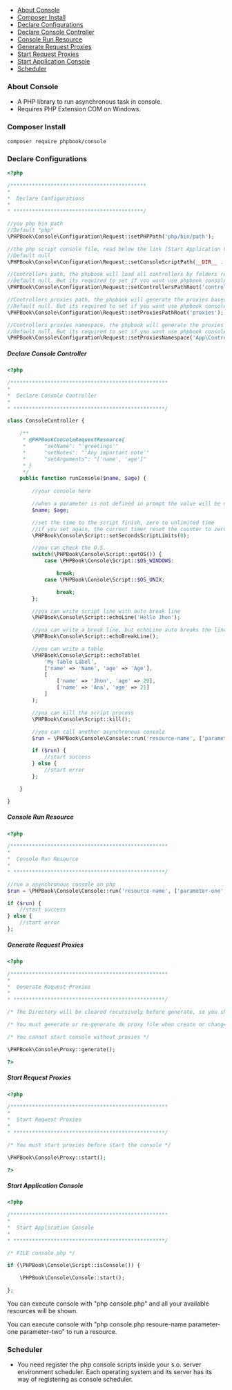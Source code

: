     
+ [About Console](#about-console)
+ [Composer Install](#composer-install)
+ [Declare Configurations](#declare-configurations)
+ [Declare Console Controller](#declare-console-controller)
+ [Console Run Resource](#console-run-resource)
+ [Generate Request Proxies](#generate-request-proxies)
+ [Start Request Proxies](#start-request-proxies)
+ [Start Application Console](#start-application-console)
+ [Scheduler](#scheduler)

### About Console

- A PHP library to run asynchronous task in console.
- Requires PHP Extension COM on Windows.

### Composer Install

	composer require phpbook/console
	
### Declare Configurations

```php
<?php

/********************************************
* 
*  Declare Configurations
* 
* ******************************************/

//you php bin path
//Default "php"
\PHPBook\Console\Configuration\Request::setPHPPath('php/bin/path');

//the php script console file, read below the link [Start Application Console]
//Default null
\PHPBook\Console\Configuration\Request::setConsoleScriptPath(__DIR__ . DIRECTORY_SEPARATOR . 'console.php');

//Controllers path, the phpbook will load all controllers by folders recursively inside
//Default null. But its required to set if you want use phpbook console.
\PHPBook\Console\Configuration\Request::setControllersPathRoot('controllers');

//Controllers proxies path, the phpbook will generate the proxies based on controllers
//Default null. But its required to set if you want use phpbook console.
\PHPBook\Console\Configuration\Request::setProxiesPathRoot('proxies');

//Controllers proxies namespace, the phpbook will generate the proxies classes using this namespace
//Default null. But its required to set if you want use phpbook console.
\PHPBook\Console\Configuration\Request::setProxiesNamespace('App\Controllers');

```

##### Declare Console Controller

```php
<?php

/***************************************************
* 
*  Declare Console Controller
* 
* *************************************************/

class ConsoleController {

	/**
	 * @PHPBookConsoleRequestResource{
	 *      "setName": "'greetings'"
	 * 		"setNotes": "'Any important note'"
	 * 		"setArguments": "['name', 'age']"
	 * }
	 */
	public function runConsole($name, $age) {
		
		//your console here

		//when a parameter is not defined in prompt the value will be null.
		$name; $age;

		//set the time to the script finish, zero to unlimited time
		//if you set again, the current timer reset the counter to zero, and starts counting again
		\PHPBook\Console\Script::setSecondsScriptLimits(0);

		//you can check the O.S.
		switch(\PHPBook\Console\Script::getOS()) {
			case \PHPBook\Console\Script::$OS_WINDOWS:

				break;
			case \PHPBook\Console\Script::$OS_UNIX;

				break;
		};

		//you can write script line with auto break line
		\PHPBook\Console\Script::echoLine('Hello Jhon');

		//you can write a break line, but echoLine auto breaks the line also
		\PHPBook\Console\Script::echoBreakLine();

		//you can write a table
		\PHPBook\Console\Script::echoTable(
			'My Table Label',
			['name' => 'Name', 'age' => 'Age'],
			[
				['name' => 'Jhon', 'age' => 20], 
				['name' => 'Ana', 'age' => 21]
			]
		);

		//you can kill the script process
		\PHPBook\Console\Script::kill();

		//you can call another asynchronous console
		$run = \PHPBook\Console\Console::run('resource-name', ['parameter-one', 'parameter-two']);

		if ($run) {
			//start success
		} else {
			//start error
		};

	}

}

```

##### Console Run Resource

```php
<?php

/***************************************************
* 
*  Console Run Resource
* 
* *************************************************/

//run a asynchronous console on php
$run = \PHPBook\Console\Console::run('resource-name', ['parameter-one', 'parameter-two']);

if ($run) {
	//start success
} else {
	//start error
};

```

##### Generate Request Proxies

```php
<?php

/***************************************************
* 
*  Generate Request Proxies
* 
* *************************************************/

/* The Directory will be cleared recursively before generate, so you should have a unique folder to this proxies.*/

/* You must generate or re-generate de proxy file when create or change controllers notations */

/* You cannot start console without proxies */

\PHPBook\Console\Proxy::generate();

?>
```

##### Start Request Proxies

```php
<?php

/***************************************************
* 
*  Start Request Proxies
* 
* *************************************************/

/* You must start proxies before start the console */

\PHPBook\Console\Proxy::start();

?>
```

##### Start Application Console

```php
<?php

/***************************************************
* 
*  Start Application Console
* 
* *************************************************/

/* FILE console.php */

if (\PHPBook\Console\Script::isConsole()) {

	\PHPBook\Console\Console::start();

};

```

You can execute console with "php console.php" and all your available resources will be shown.

You can execute console with "php console.php resoure-name parameter-one parameter-two" to run a resource.

### Scheduler

- You need register the php console scripts inside your s.o. server environment scheduler. Each operating system and its server has its way of registering as console scheduler.